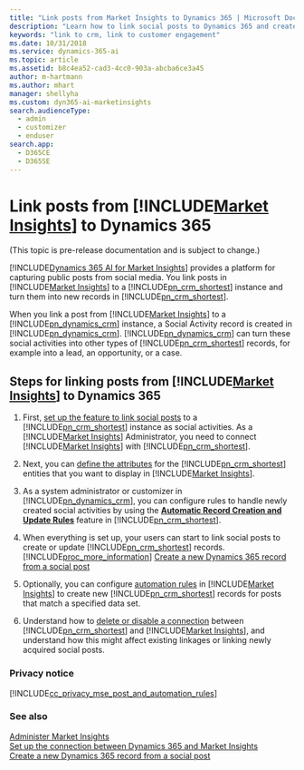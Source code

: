 ```yaml
---
title: "Link posts from Market Insights to Dynamics 365 | Microsoft Docs"
description: "Learn how to link social posts to Dynamics 365 and create new case or lead records."
keywords: "link to crm, link to customer engagement"
ms.date: 10/31/2018
ms.service: dynamics-365-ai
ms.topic: article
ms.assetid: b8c4ea52-cad3-4cc0-903a-abcba6ce3a45
author: m-hartmann
ms.author: mhart
manager: shellyha
ms.custom: dyn365-ai-marketinsights
search.audienceType: 
  - admin
  - customizer
  - enduser
search.app: 
  - D365CE
  - D365SE
---
```


# Link posts from [!INCLUDE[Market Insights](../includes/pn-market-insights-short.md)] to Dynamics 365

(This topic is pre-release documentation and is subject to change.)

[!INCLUDE[Dynamics 365 AI for Market Insights](../includes/pn-market-insights-long.md)] provides a platform for capturing public posts from social media. You link posts in [!INCLUDE[Market Insights](../includes/pn-market-insights-short.md)] to a [!INCLUDE[pn_crm_shortest](../includes/pn-crm-shortest.md)] instance and turn them into new records in [!INCLUDE[pn_crm_shortest](../includes/pn-crm-shortest.md)].

When you link a post from [!INCLUDE[Market Insights](../includes/pn-market-insights-short.md)] to a [!INCLUDE[pn_dynamics_crm](../includes/pn-dynamics-crm.md)] instance, a Social Activity record is created in [!INCLUDE[pn_dynamics_crm](../includes/pn-dynamics-crm.md)]. [!INCLUDE[pn_dynamics_crm](../includes/pn-dynamics-crm.md)] can turn these social activities into other types of [!INCLUDE[pn_crm_shortest](../includes/pn-crm-shortest.md)] records, for example into a lead, an opportunity, or a case.
  
## Steps for linking posts from [!INCLUDE[Market Insights](../includes/pn-market-insights-short.md)] to Dynamics 365  

1. First, [set up the feature to link social posts](connect-dynamics-365-record-creation.md) to a [!INCLUDE[pn_crm_shortest](../includes/pn-crm-shortest.md)] instance as social activities. As a [!INCLUDE[Market Insights](../includes/pn-market-insights-short.md)] Administrator, you need to connect [!INCLUDE[Market Insights](../includes/pn-market-insights-short.md)] with [!INCLUDE[pn_crm_shortest](../includes/pn-crm-shortest.md)].   
  
2. Next, you can [define the attributes](create-dynamics-365-record-from-social-post.md) for the [!INCLUDE[pn_crm_shortest](../includes/pn-crm-shortest.md)] entities that you want to display in [!INCLUDE[Market Insights](../includes/pn-market-insights-short.md)].   
  
3. As a system administrator or customizer in [!INCLUDE[pn_dynamics_crm](../includes/pn-dynamics-crm.md)], you can configure rules to handle newly created social activities by using the [**Automatic Record Creation and Update Rules**](configure-automatic-record-creation.md) feature in [!INCLUDE[pn_crm_shortest](../includes/pn-crm-shortest.md)].   
  
4. When everything is set up, your users can start to link social posts to create or update [!INCLUDE[pn_crm_shortest](../includes/pn-crm-shortest.md)] records.   
   [!INCLUDE[proc_more_information](../includes/proc-more-information.md)] [Create a new Dynamics 365 record from a social post](create-dynamics-365-record-from-social-post.md)  
  
5. Optionally, you can configure [automation rules](automation-rules.md) in [!INCLUDE[Market Insights](../includes/pn-market-insights-short.md)] to create new [!INCLUDE[pn_crm_shortest](../includes/pn-crm-shortest.md)] records for posts that match a specified data set.   
  
6. Understand how to [delete or disable a connection](manage-connection-dynamics-365-record-creation.md) between [!INCLUDE[pn_crm_shortest](../includes/pn-crm-shortest.md)] and [!INCLUDE[Market Insights](../includes/pn-market-insights-short.md)], and understand how this might affect existing linkages or linking newly acquired social posts.   
  
### Privacy notice 
 
 [!INCLUDE[cc_privacy_mse_post_and_automation_rules](../includes/cc-privacy-market-insights-post-and-automation-rules.md)]  
  
### See also  

 [Administer Market Insights](settings-administration.md)   
 [Set up the connection between Dynamics 365 and Market Insights](connect-dynamics-365-record-creation.md)   
 [Create a new Dynamics 365 record from a social post](create-dynamics-365-record-from-social-post.md)
